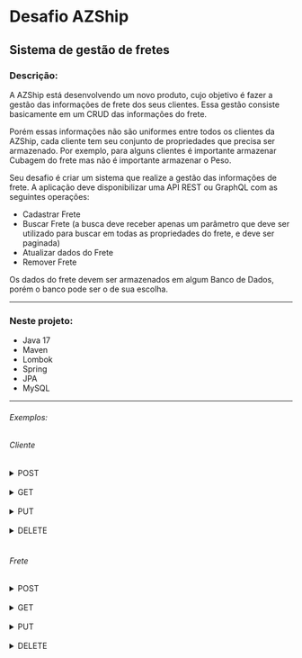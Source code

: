 # Desafio AZShip
## Sistema de gestão de fretes
### Descrição:
<p>A AZShip está desenvolvendo um novo produto, cujo objetivo é fazer a gestão das
informações de frete dos seus clientes. Essa gestão consiste basicamente em um CRUD das
informações do frete.</p>

<p>Porém essas informações não são uniformes entre todos os clientes da AZShip, cada cliente
tem seu conjunto de propriedades que precisa ser armazenado. Por exemplo, para alguns
clientes é importante armazenar Cubagem do frete mas não é importante armazenar o Peso.</p>

<p>Seu desafio é criar um sistema que realize a gestão das informações de frete. A aplicação
deve disponibilizar uma API REST ou GraphQL com as seguintes operações:</p>

- Cadastrar Frete
- Buscar Frete (a busca deve receber apenas um parâmetro que deve ser utilizado para
buscar em todas as propriedades do frete, e deve ser paginada)
- Atualizar dados do Frete
- Remover Frete

Os dados do frete devem ser armazenados em algum Banco de Dados, porém o banco pode
ser o de sua escolha.

____

### Neste projeto:
- Java 17
- Maven
- Lombok
- Spring
- JPA
- MySQL

____

###### Exemplos:

###### Cliente

<details><summary>POST</summary>
    <code>localhost:8080/api/customers</code>

    {
        "name" : "Jane Doe",
        "cpfCnpj": "11111111111",
        "phoneNumber": "41911111111",
        "email": "email@email.com",
        "address": {
            "street" : "Privet Drive",
            "number" : "4",
            "neighborhood" : "Little Whinging",
            "city" : "London",
            "state" : "Surrey",
            "country" : "United Kingdom",
            "complement" : "Under the stairs",
            "postalCode" : "WD3 4EG"
            }
    }

</details>
<br />
<details><summary>GET</summary>
    <code>localhost:8080/api/customers/a00abd1f-9704-408b-a67a-2b6f7e08c63a</code>
</details>
<br />
<details><summary>PUT</summary>
    <code>localhost:8080/api/customers/a00abd1f-9704-408b-a67a-2b6f7e08c63a</code>
    
    {
        "name" : "Harry Doe",
        "cpfCnpj": "11111111111",
        "phoneNumber": "41911111111",
        "email": "harry@email.com",
        "address": {
            "street" : "Privet Drive",
            "number" : "4",
            "neighborhood" : "Little Whinging",
            "city" : "London",
            "state" : "Surrey",
            "country" : "United Kingdom",
            "complement" : "Under the stairs",
            "postalCode" : "WD3 4EG"
            }
    }
</details>
<br />
<details><summary>DELETE</summary>
    <code>localhost:8080/api/customers/a00abd1f-9704-408b-a67a-2b6f7e08c63a</code>
</details>
<br />

###### Frete


<details><summary>POST</summary>
    <code>localhost:8080/api/shipments</code>

    {
        "customerId": "a00abd1f-9704-408b-a67a-2b6f7e08c63a",
        "origin" : {
            "street" : "Rua A",
            "number" : "10",
            "neighborhood" : "Bairro A",
            "city" : "Cidade A",
            "state" : "SP",
            "country" : "Brasil",
            "complement" : "",
            "postalCode" : "08000000"
            },
        "destination" : {
            "street" : "Rua B",
            "number" : "20",
            "neighborhood" : "Bairro B",
            "city" : "Cidade B",
            "state" : "PR",
            "country" : "Brasil",
            "complement" : "",
            "postalCode" : "40000000"
            },
        "sendDate" : "2024-04-17",
        "estimatedDeliveryDate" : "",
        "type" : "SOLID",
        "weight" : "4.9",
        "length" : "",
        "width" : "",
        "height" : "",
        "declaredValue" : "126.06",
        "transportationType" : "ROAD"
    }

</details>
<br />
<details><summary>GET</summary>
    <code>localhost:8080/api/shipments/3844DB05F3494</code>
</details>
<br />
<details><summary>PUT</summary>
<code>localhost:8080/api/shipments/dfea0fed-cb00-4142-9664-f727beac3bf2</code>

    {
        "customerId": "a00abd1f-9704-408b-a67a-2b6f7e08c63a",
        "sendDate" : "2024-04-17",
        "estimatedDeliveryDate" : "2024-07-20",
        "type" : "SOLID",
        "weight" : "4.9",
        "length" : "",
        "width" : "",
        "height" : "",
        "declaredValue" : "126.06",
        "transportationType" : "ROAD"
    }
</details>
<br />
<details><summary>DELETE</summary>
    <code>localhost:8080/api/shipments/8daf5872-1862-4d75-ae09-30b699e26372</code>

    {
	    "customerId": "a00abd1f-9704-408b-a67a-2b6f7e08c63a"
    }
</details>
